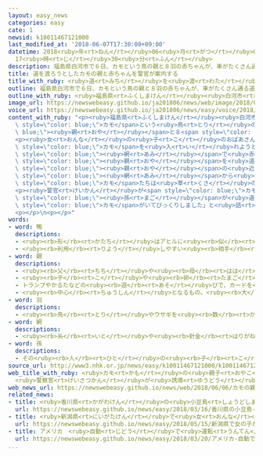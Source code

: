 ```yaml
---
layout: easy_news
categories: easy
cate: 1
newsid: k10011467121000
last_modified_at: '2018-06-07T17:30:00+09:00'
datetime: 2018<ruby>年<rt>ねん</rt></ruby>06<ruby>月<rt>がつ</rt></ruby>07<ruby>日<rt>にち</rt></ruby>
  17<ruby>時<rt>じ</rt></ruby>30<ruby>分<rt>ふん</rt></ruby>
description: 福島県白河市で６日、カモという鳥の親と８羽の赤ちゃんが、車がたくさん通る道を渡ろうとしていました。
title: 道を渡ろうとしたカモの親と赤ちゃんを警官が案内する
title_with_ruby: <ruby>道<rt>みち</rt></ruby>を<ruby>渡<rt>わた</rt></ruby>ろうとしたカモの<ruby>親<rt>おや</rt></ruby>と<ruby>赤<rt>あか</rt></ruby>ちゃんを<ruby>警官<rt>けいかん</rt></ruby>が<ruby>案内<rt>あんない</rt></ruby>する
outline: 福島県白河市で６日、カモという鳥の親と８羽の赤ちゃんが、車がたくさん通る道を渡ろうとしていました。
outline_with_ruby: <ruby>福島県<rt>ふくしまけん</rt></ruby><ruby>白河市<rt>しらかわし</rt></ruby>で<ruby>６日<rt>むいか</rt></ruby>、カモという<ruby>鳥<rt>とり</rt></ruby>の<ruby>親<rt>おや</rt></ruby>と８<ruby>羽<rt>わ</rt></ruby>の<ruby>赤<rt>あか</rt></ruby>ちゃんが、<ruby>車<rt>くるま</rt></ruby>がたくさん<ruby>通<rt>とお</rt></ruby>る<ruby>道<rt>みち</rt></ruby>を<ruby>渡<rt>わた</rt></ruby>ろうとしていました。
image_url: https://newswebeasy.github.io/ja201806/news/web/image/2018/06/06/K10011467121_1806062121_1806062127_01_03.jpg
voice_url: https://newswebeasy.github.io/ja201806/news/easy/voice/2018/06/07/k10011467121000.mp4
content_with_ruby: "<p><ruby>福島県<rt>ふくしまけん</rt></ruby><ruby>白河市<rt>しらかわし</rt></ruby>で<ruby>６日<rt>むいか</rt></ruby>、<span\
  \ style=\"color: blue;\">カモ</span>という<ruby>鳥<rt>とり</rt></ruby>の<span style=\"color:\
  \ blue;\"><ruby>親<rt>おや</rt></ruby></span>と８<span style=\"color: blue;\"><ruby>羽<rt>わ</rt></ruby></span>の<ruby>赤<rt>あか</rt></ruby>ちゃんが、<ruby>車<rt>くるま</rt></ruby>がたくさん<ruby>通<rt>とお</rt></ruby>る<ruby>道<rt>みち</rt></ruby>を<ruby>渡<rt>わた</rt></ruby>ろうとしていました。<ruby>近所<rt>きんじょ</rt></ruby>の<ruby>小<rt>ちい</rt></ruby>さな<ruby>女<rt>おんな</rt></ruby>の<ruby>子<rt>こ</rt></ruby>が<ruby>見<rt>み</rt></ruby>つけました。</p>\n\
  <p><ruby>女<rt>おんな</rt></ruby>の<ruby>子<rt>こ</rt></ruby>のおばあさんが<ruby>連絡<rt>れんらく</rt></ruby>して<ruby>警官<rt>けいかん</rt></ruby>が<ruby>来<rt>き</rt></ruby>ました。<ruby>安全<rt>あんぜん</rt></ruby>のため、<ruby>警官<rt>けいかん</rt></ruby>は<ruby>大<rt>おお</rt></ruby>きな<ruby>箱<rt>はこ</rt></ruby>の<ruby>中<rt>なか</rt></ruby>に<span\
  \ style=\"color: blue;\">カモ</span>を<ruby>入<rt>い</rt></ruby>れようとしましたが、なかなか<ruby>入<rt>はい</rt></ruby>りませんでした。<ruby>警官<rt>けいかん</rt></ruby>は<ruby>車<rt>くるま</rt></ruby>を<ruby>止<rt>と</rt></ruby>めて、<span\
  \ style=\"color: blue;\"><ruby>網<rt>あみ</rt></ruby></span>で<ruby>赤<rt>あか</rt></ruby>ちゃんを<ruby>捕<rt>つか</rt></ruby>まえました。そして、<span\
  \ style=\"color: blue;\"><ruby>親<rt>おや</rt></ruby></span>を<ruby>道<rt>みち</rt></ruby>の<ruby>横<rt>よこ</rt></ruby>に<ruby>連<rt>つ</rt></ruby>れて<ruby>行<rt>い</rt></ruby>きました。<span\
  \ style=\"color: blue;\"><ruby>親<rt>おや</rt></ruby></span>の<ruby>近<rt>ちか</rt></ruby>くで<ruby>赤<rt>あか</rt></ruby>ちゃんを<span\
  \ style=\"color: blue;\"><ruby>網<rt>あみ</rt></ruby></span>から<ruby>出<rt>だ</rt></ruby>すと、<span\
  \ style=\"color: blue;\">カモ</span>たちは<ruby>草<rt>くさ</rt></ruby>の<ruby>中<rt>なか</rt></ruby>へ<ruby>歩<rt>ある</rt></ruby>いて<ruby>行<rt>い</rt></ruby>きました。</p>\n\
  <p><ruby>警官<rt>けいかん</rt></ruby>が<span style=\"color: blue;\">カモ</span>を<ruby>案内<rt>あんない</rt></ruby>しているところを<ruby>見<rt>み</rt></ruby>ていた<ruby>人<rt>ひと</rt></ruby>も<ruby>安心<rt>あんしん</rt></ruby>しました。<ruby>女<rt>おんな</rt></ruby>の<ruby>子<rt>こ</rt></ruby>のおばあさんは「<span\
  \ style=\"color: blue;\"><ruby>孫<rt>まご</rt></ruby></span>が<ruby>道<rt>みち</rt></ruby>の<ruby>横<rt>よこ</rt></ruby>に<ruby>座<rt>すわ</rt></ruby>って<ruby>何<rt>なに</rt></ruby>かを<ruby>見<rt>み</rt></ruby>ていたので、どうしたのかと<ruby>思<rt>おも</rt></ruby>いました。<span\
  \ style=\"color: blue;\">カモ</span>がいてびっくりしました」と<ruby>話<rt>はな</rt></ruby>していました。</p>\n\
  <p></p>\n<p></p>"
words:
- word: 鴨
  descriptions:
  - <ruby><rb>形</rb><rt>かたち</rt></ruby>はアヒルに<ruby><rb>似</rb><rt>に</rt></ruby>ているが、やや<ruby><rb>小</rb><rt>ちい</rt></ruby>さい<ruby><rb>水鳥</rb><rt>みずとり</rt></ruby>。マガモ・コガモ・カルガモなど<ruby><rb>種類</rb><rt>しゅるい</rt></ruby>が<ruby><rb>多</rb><rt>おお</rt></ruby>い。ふつう<ruby><rb>冬</rb><rt>ふゆ</rt></ruby>にシベリアなどから<ruby><rb>来</rb><rt>き</rt></ruby>て、<ruby><rb>春</rb><rt>はる</rt></ruby>になると<ruby><rb>帰</rb><rt>かえ</rt></ruby>っていくわたり<ruby><rb>鳥</rb><rt>どり</rt></ruby>。
  - <ruby><rb>利用</rb><rt>りよう</rt></ruby>しやすい<ruby><rb>相手</rb><rt>あいて</rt></ruby>。
- word: 親
  descriptions:
  - <ruby><rb>父</rb><rt>ちち</rt></ruby>や<ruby><rb>母</rb><rt>はは</rt></ruby>。<ruby><rb>両親</rb><rt>りょうしん</rt></ruby>。
  - <ruby><rb>子</rb><rt>こ</rt></ruby>や<ruby><rb>卵</rb><rt>たまご</rt></ruby>をうんだもの。
  - トランプやかるたなどの<ruby><rb>遊</rb><rt>あそ</rt></ruby>びで、カードを<ruby><rb>配</rb><rt>くば</rt></ruby>る<ruby><rb>人</rb><rt>ひと</rt></ruby>。
  - <ruby><rb>中心</rb><rt>ちゅうしん</rt></ruby>となるもの。<ruby><rb>大</rb><rt>おお</rt></ruby>きいもの。
- word: 羽
  descriptions:
  - <ruby><rb>鳥</rb><rt>とり</rt></ruby>やウサギを<ruby><rb>数</rb><rt>かぞ</rt></ruby>えることば。
- word: 網
  descriptions:
  - <ruby><rb>糸</rb><rt>いと</rt></ruby>や<ruby><rb>針金</rb><rt>はりがね</rt></ruby>などで、<ruby><rb>目</rb><rt>め</rt></ruby>をあらく<ruby><rb>編</rb><rt>あ</rt></ruby>んだもの。<ruby><rb>虫</rb><rt>むし</rt></ruby>や<ruby><rb>魚</rb><rt>さかな</rt></ruby>・けものなどをとるのに<ruby><rb>使</rb><rt>つか</rt></ruby>う。
- word: 孫
  descriptions:
  - その<ruby><rb>人</rb><rt>ひと</rt></ruby>の<ruby><rb>子</rb><rt>こ</rt></ruby>どもの<ruby><rb>子</rb><rt>こ</rt></ruby>ども。
source_url: http://www3.nhk.or.jp/news/easy/k10011467121000/k10011467121000.html
web_title_with_ruby: <ruby>カモ<rt>かも</rt></ruby>の<ruby>親子<rt>おやこ</rt></ruby>が<ruby>国道<rt>こくどう</rt></ruby>を<ruby>横断<rt>おうだん</rt></ruby>
  <ruby>警察官<rt>けいさつかん</rt></ruby>が<ruby>誘導<rt>ゆうどう</rt></ruby> <ruby>福島<rt>ふくしま</rt></ruby>
web_news_url: https://newswebeasy.github.io/news/web/2018/06/06/カモの親子が国道を横断-警察官が誘導-福島
related_news:
- title: <ruby>香川県<rt>かがわけん</rt></ruby>の<ruby>小豆島<rt>しょうどしま</rt></ruby>　<ruby>猿<rt>さる</rt></ruby>の<ruby>赤<rt>あか</rt></ruby>ちゃんが<ruby>生<rt>う</rt></ruby>まれる<ruby>季節<rt>きせつ</rt></ruby>
  url: https://newswebeasy.github.io/news/easy/2018/03/16/香川県の小豆島-猿の赤ちゃんが生まれる季節
- title: <ruby>新潟県<rt>にいがたけん</rt></ruby>で<ruby>女<rt>おんな</rt></ruby>の<ruby>子<rt>こ</rt></ruby>が<ruby>殺<rt>ころ</rt></ruby>された<ruby>事件<rt>じけん</rt></ruby>　２３<ruby>歳<rt>さい</rt></ruby>の<ruby>男<rt>おとこ</rt></ruby>を<ruby>逮捕<rt>たいほ</rt></ruby>
  url: https://newswebeasy.github.io/news/easy/2018/05/15/新潟県で女の子が殺された事件-23歳の男を逮捕
- title: アメリカ　<ruby>自動<rt>じどう</rt></ruby>で<ruby>運転<rt>うんてん</rt></ruby>する<ruby>車<rt>くるま</rt></ruby>の<ruby>事故<rt>じこ</rt></ruby>で<ruby>１人<rt>ひとり</rt></ruby>が<ruby>亡<rt>な</rt></ruby>くなる
  url: https://newswebeasy.github.io/news/easy/2018/03/20/アメリカ-自動で運転する車の事故で1人が亡くなる
...
```

